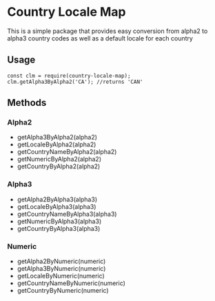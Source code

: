 # Country Locale Map 

This is a simple package that provides easy conversion from alpha2 to alpha3 country codes as well as a default locale for each country

## Usage

    const clm = require(country-locale-map);
    clm.getAlpha3ByAlpha2('CA'); //returns 'CAN' 


## Methods

### Alpha2 
- getAlpha3ByAlpha2(alpha2) 
- getLocaleByAlpha2(alpha2)
- getCountryNameByAlpha2(alpha2) 
- getNumericByAlpha2(alpha2)
- getCountryByAlpha2(alpha2)

### Alpha3
- getAlpha2ByAlpha3(alpha3)
- getLocaleByAlpha3(alpha3)
- getCountryNameByAlpha3(alpha3)
- getNumericByAlpha3(alpha3)
- getCountryByAlpha3(alpha3)

### Numeric
- getAlpha2ByNumeric(numeric)
- getAlpha3ByNumeric(numeric)
- getLocaleByNumeric(numeric)
- getCountryNameByNumeric(numeric)
- getCountryByNumeric(numeric) 


